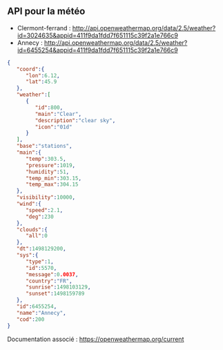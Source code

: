 ## API pour la météo

- Clermont-ferrand : http://api.openweathermap.org/data/2.5/weather?id=3024635&appid=411f9da1fdd7f651115c39f2a1e766c9
- Annecy : http://api.openweathermap.org/data/2.5/weather?id=6455254&appid=411f9da1fdd7f651115c39f2a1e766c9



```json
{  
   "coord":{  
      "lon":6.12,
      "lat":45.9
   },
   "weather":[  
      {  
         "id":800,
         "main":"Clear",
         "description":"clear sky",
         "icon":"01d"
      }
   ],
   "base":"stations",
   "main":{  
      "temp":303.5,
      "pressure":1019,
      "humidity":51,
      "temp_min":303.15,
      "temp_max":304.15
   },
   "visibility":10000,
   "wind":{  
      "speed":2.1,
      "deg":230
   },
   "clouds":{  
      "all":0
   },
   "dt":1498129200,
   "sys":{  
      "type":1,
      "id":5570,
      "message":0.0037,
      "country":"FR",
      "sunrise":1498103129,
      "sunset":1498159789
   },
   "id":6455254,
   "name":"Annecy",
   "cod":200
}
```

 Documentation associé : https://openweathermap.org/current